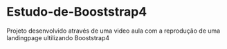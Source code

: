 # Estudo-de-Booststrap4
 Projeto desenvolvido através de uma video aula com a reprodução de uma landingpage ultilizando Booststrap4
